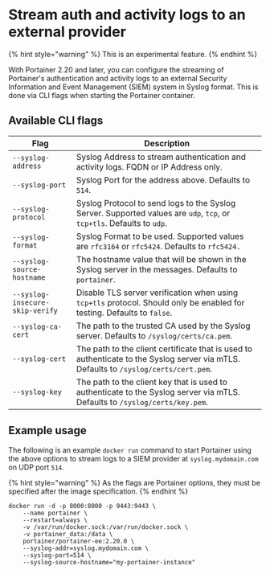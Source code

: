 # Stream auth and activity logs to an external provider

{% hint style="warning" %}
This is an experimental feature.
{% endhint %}

With Portainer 2.20 and later, you can configure the streaming of Portainer's authentication and activity logs to an external Security Information and Event Management (SIEM) system in Syslog format. This is done via CLI flags when starting the Portainer container.

## Available CLI flags

| Flag                            | Description                                                                                                                          |
| ------------------------------- | ------------------------------------------------------------------------------------------------------------------------------------ |
| `--syslog-address`              | Syslog Address to stream authentication and activity logs. FQDN or IP Address only.                                                  |
| `--syslog-port`                 | Syslog Port for the address above. Defaults to `514`.                                                                                |
| `--syslog-protocol`             | Syslog Protocol to send logs to the Syslog Server. Supported values are `udp`, `tcp`, or `tcp+tls`. Defaults to `udp`.               |
| `--syslog-format`               | Syslog Format to be used. Supported values are `rfc3164` or `rfc5424`. Defaults to `rfc5424.`                                        |
| `--syslog-source-hostname`      | The hostname value that will be shown in the Syslog server in the messages. Defaults to `portainer`.                                 |
| `--syslog-insecure-skip-verify` | Disable TLS server verification when using `tcp+tls` protocol. Should only be enabled for testing. Defaults to `false`.              |
| `--syslog-ca-cert`              | The path to the trusted CA used by the Syslog server. Defaults to `/syslog/certs/ca.pem`.                                            |
| `--syslog-cert`                 | The path to the client certificate that is used to authenticate to the Syslog server via mTLS. Defaults to `/syslog/certs/cert.pem`. |
| `--syslog-key`                  | The path to the client key that is used to authenticate to the Syslog server via mTLS. Defaults to `/syslog/certs/key.pem`.          |

## Example usage

The following is an example `docker run` command to start Portainer using the above options to stream logs to a SIEM provider at `syslog.mydomain.com` on UDP port `514`.

{% hint style="warning" %}
As the flags are Portainer options, they must be specified after the image specification.
{% endhint %}

```
docker run -d -p 8000:8000 -p 9443:9443 \
    --name portainer \
    --restart=always \
    -v /var/run/docker.sock:/var/run/docker.sock \
    -v portainer_data:/data \
    portainer/portainer-ee:2.20.0 \
    --syslog-addr=syslog.mydomain.com \
    --syslog-port=514 \
    --syslog-source-hostname="my-portainer-instance"
```
